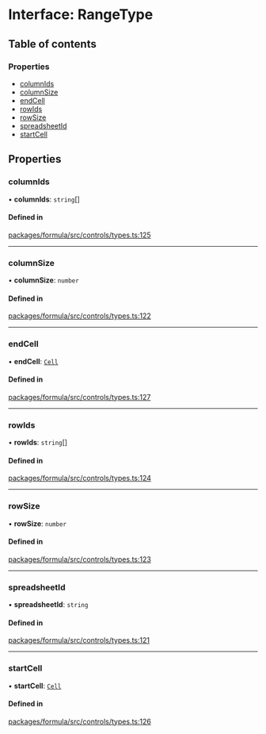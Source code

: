 # Interface: RangeType

## Table of contents

### Properties

- [columnIds](RangeType.md#columnids)
- [columnSize](RangeType.md#columnsize)
- [endCell](RangeType.md#endcell)
- [rowIds](RangeType.md#rowids)
- [rowSize](RangeType.md#rowsize)
- [spreadsheetId](RangeType.md#spreadsheetid)
- [startCell](RangeType.md#startcell)

## Properties

### <a id="columnids" name="columnids"></a> columnIds

• **columnIds**: `string`[]

#### Defined in

[packages/formula/src/controls/types.ts:125](https://github.com/mashpod/mashcard/blob/main/packages/formula/src/controls/types.ts#L125)

---

### <a id="columnsize" name="columnsize"></a> columnSize

• **columnSize**: `number`

#### Defined in

[packages/formula/src/controls/types.ts:122](https://github.com/mashpod/mashcard/blob/main/packages/formula/src/controls/types.ts#L122)

---

### <a id="endcell" name="endcell"></a> endCell

• **endCell**: [`Cell`](Cell.md)

#### Defined in

[packages/formula/src/controls/types.ts:127](https://github.com/mashpod/mashcard/blob/main/packages/formula/src/controls/types.ts#L127)

---

### <a id="rowids" name="rowids"></a> rowIds

• **rowIds**: `string`[]

#### Defined in

[packages/formula/src/controls/types.ts:124](https://github.com/mashpod/mashcard/blob/main/packages/formula/src/controls/types.ts#L124)

---

### <a id="rowsize" name="rowsize"></a> rowSize

• **rowSize**: `number`

#### Defined in

[packages/formula/src/controls/types.ts:123](https://github.com/mashpod/mashcard/blob/main/packages/formula/src/controls/types.ts#L123)

---

### <a id="spreadsheetid" name="spreadsheetid"></a> spreadsheetId

• **spreadsheetId**: `string`

#### Defined in

[packages/formula/src/controls/types.ts:121](https://github.com/mashpod/mashcard/blob/main/packages/formula/src/controls/types.ts#L121)

---

### <a id="startcell" name="startcell"></a> startCell

• **startCell**: [`Cell`](Cell.md)

#### Defined in

[packages/formula/src/controls/types.ts:126](https://github.com/mashpod/mashcard/blob/main/packages/formula/src/controls/types.ts#L126)

